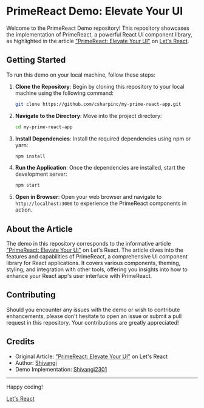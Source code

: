 # PrimeReact Demo: Elevate Your UI

Welcome to the PrimeReact Demo repository! This repository showcases the implementation of PrimeReact, a powerful React UI component library, as highlighted in the article ["PrimeReact: Elevate Your UI"](https://www.letsreact.org/primereact-elevate-your-ui/) on [Let's React](https://www.letsreact.org).


## Getting Started

To run this demo on your local machine, follow these steps:

1. **Clone the Repository**: Begin by cloning this repository to your local machine using the following command:

   ```bash
   git clone https://github.com/csharpinc/my-prime-react-app.git
   ```

2. **Navigate to the Directory**: Move into the project directory:

   ```bash
   cd my-prime-react-app
   ```

3. **Install Dependencies**: Install the required dependencies using npm or yarn:

   ```bash
   npm install
   ```

4. **Run the Application**: Once the dependencies are installed, start the development server:

   ```bash
   npm start
   ```

5. **Open in Browser**: Open your web browser and navigate to `http://localhost:3000` to experience the PrimeReact components in action.

## About the Article

The demo in this repository corresponds to the informative article ["PrimeReact: Elevate Your UI"](https://www.letsreact.org/primereact-elevate-your-ui/) on Let's React. The article dives into the features and capabilities of PrimeReact, a comprehensive UI component library for React applications. It covers various components, theming, styling, and integration with other tools, offering you insights into how to enhance your React app's user interface with PrimeReact.

## Contributing

Should you encounter any issues with the demo or wish to contribute enhancements, please don't hesitate to open an issue or submit a pull request in this repository. Your contributions are greatly appreciated!

## Credits

- Original Article: ["PrimeReact: Elevate Your UI"](https://www.letsreact.org/primereact-elevate-your-ui/) on Let's React
- Author: [Shivangi]( https://www.letsreact.org/author/shivangi-rajde/)
- Demo Implementation: [Shivangi2301]( https://github.com/Shivangi2301)
---

Happy coding!

[Let's React](https://www.letsreact.org)
